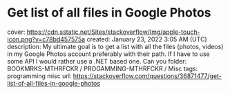 # Get list of all files in Google Photos

cover: https://cdn.sstatic.net/Sites/stackoverflow/Img/apple-touch-icon.png?v=c78bd457575a
created: January 23, 2022 3:05 AM (UTC)
description: My ultimate goal is to get a list with all the files (photos, videos) in my Google Photos account preferably with their path.
If I have to use some API I would rather use a .NET based one. Can you
folder: BOOKMRKS-MTHRFCKR / PROGAMMING-MTHRFCKR / Misc
tags: programming misc
url: https://stackoverflow.com/questions/36871477/get-list-of-all-files-in-google-photos